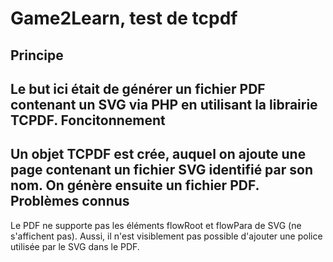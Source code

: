 Game2Learn, test de tcpdf
=========================
Principe
--------
Le but ici était de générer un fichier PDF contenant un SVG via PHP en utilisant la librairie TCPDF.
Foncitonnement
--------------
Un objet TCPDF est crée, auquel on ajoute une page contenant un fichier SVG identifié par son nom. On génère ensuite un fichier PDF.
Problèmes connus
----------------
Le PDF ne supporte pas les éléments flowRoot et flowPara de SVG (ne s'affichent pas).
Aussi, il n'est visiblement pas possible d'ajouter une police utilisée par le SVG dans le PDF.
